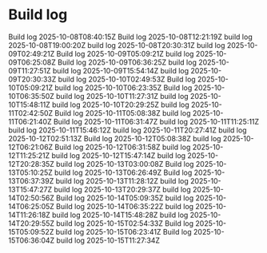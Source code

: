 # Build log
Build log 2025-10-08T08:40:15Z
Build log 2025-10-08T12:21:19Z
build log 2025-10-08T19:00:20Z
build log 2025-10-08T20:30:31Z
build log 2025-10-09T02:49:21Z
Build log 2025-10-09T05:09:21Z
build log 2025-10-09T06:25:08Z
Build log 2025-10-09T06:36:25Z
build log 2025-10-09T11:27:51Z
build log 2025-10-09T15:54:14Z
build log 2025-10-09T20:30:33Z
build log 2025-10-10T02:49:53Z
Build log 2025-10-10T05:09:21Z
build log 2025-10-10T06:23:35Z
Build log 2025-10-10T06:35:50Z
build log 2025-10-10T11:27:31Z
build log 2025-10-10T15:48:11Z
build log 2025-10-10T20:29:25Z
build log 2025-10-11T02:42:50Z
Build log 2025-10-11T05:08:38Z
build log 2025-10-11T06:21:40Z
Build log 2025-10-11T06:31:47Z
build log 2025-10-11T11:25:11Z
build log 2025-10-11T15:46:12Z
build log 2025-10-11T20:27:41Z
build log 2025-10-12T02:51:13Z
Build log 2025-10-12T05:08:38Z
build log 2025-10-12T06:21:06Z
Build log 2025-10-12T06:31:58Z
build log 2025-10-12T11:25:21Z
build log 2025-10-12T15:47:14Z
build log 2025-10-12T20:28:35Z
build log 2025-10-13T03:00:08Z
Build log 2025-10-13T05:10:25Z
build log 2025-10-13T06:26:49Z
Build log 2025-10-13T06:37:39Z
build log 2025-10-13T11:28:12Z
build log 2025-10-13T15:47:27Z
build log 2025-10-13T20:29:37Z
build log 2025-10-14T02:50:56Z
Build log 2025-10-14T05:09:35Z
build log 2025-10-14T06:25:05Z
Build log 2025-10-14T06:35:22Z
build log 2025-10-14T11:26:18Z
build log 2025-10-14T15:48:28Z
build log 2025-10-14T20:29:55Z
build log 2025-10-15T02:54:33Z
Build log 2025-10-15T05:09:52Z
build log 2025-10-15T06:23:41Z
Build log 2025-10-15T06:36:04Z
build log 2025-10-15T11:27:34Z
